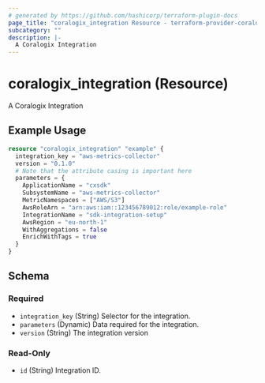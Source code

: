 ```yaml
---
# generated by https://github.com/hashicorp/terraform-plugin-docs
page_title: "coralogix_integration Resource - terraform-provider-coralogix"
subcategory: ""
description: |-
  A Coralogix Integration
---
```


# coralogix_integration (Resource)

A Coralogix Integration

## Example Usage

```terraform
resource "coralogix_integration" "example" {
  integration_key = "aws-metrics-collector"
  version = "0.1.0"
  # Note that the attribute casing is important here
  parameters = {
    ApplicationName = "cxsdk"
    SubsystemName = "aws-metrics-collector"
    MetricNamespaces = ["AWS/S3"]
    AwsRoleArn = "arn:aws:iam::123456789012:role/example-role"
    IntegrationName = "sdk-integration-setup"
    AwsRegion = "eu-north-1"
    WithAggregations = false
    EnrichWithTags = true
  }
}
```

<!-- schema generated by tfplugindocs -->
## Schema

### Required

- `integration_key` (String) Selector for the integration.
- `parameters` (Dynamic) Data required for the integration.
- `version` (String) The integration version

### Read-Only

- `id` (String) Integration ID.
